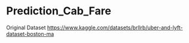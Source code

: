 # Prediction_Cab_Fare
Original Dataset
https://www.kaggle.com/datasets/brllrb/uber-and-lyft-dataset-boston-ma

